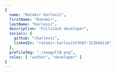 ```yaml
---
{
  name: "Ratomir Karlović",
  firstName: "Ratomir",
  lastName: "Karlović",
  description: "Fullstack developer",
  socials: {
    github: "rkarlovic",
    linkedIn: "ratomir-karlovi%C4%87-323bb6116"
  },
  profileImg: "./seagullB.png",
  roles: [ "author", "developer" ]
}
---
```

